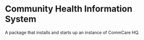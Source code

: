 Community Health Information System
===================================

A package that installs and starts up an instance of CommCare HQ.

